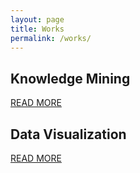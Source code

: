 ```yaml
---
layout: page
title: Works
permalink: /works/
---
```


## Knowledge Mining

[READ MORE](/km.md)

## Data Visualization

[READ MORE](/dv.md)
